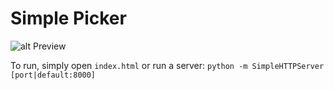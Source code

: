 # Simple Picker

![alt Preview](https://i.imgur.com/Dc5b1HP.gif)

To run, simply open `index.html` or run a server: `python -m SimpleHTTPServer [port|default:8000]`
